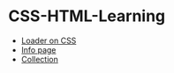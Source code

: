 # CSS-HTML-Learning


- [Loader on CSS](https://github.com/MaksGovor/CSS-HTML-Learning/tree/master/Loader)
- [Info page](https://github.com/MaksGovor/CSS-HTML-Learning/tree/master/InfoPage)
- [Collection]()
